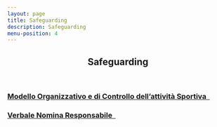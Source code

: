 ```yaml
---
layout: page
title: Safeguarding
description: Safeguarding
menu-position: 4
---
```


<div id="main" class="alt">
  <section id="chi-siamo">
    <div class="inner">
      <header class="major">
        <h1>Safeguarding</h1>
      </header>
      <h3>
        <a href="{% link assets/files/Modello Organizzativo e di Controllo.pdf %}" target="_blank">
          Modello Organizzativo e di Controllo dell’attività Sportiva
          &nbsp;<i class="fa-solid fa-download"></i>
        </a>
      </h3>
      <h3>
        <a href="{% link assets/files/Verbale nomina safeguarding.pdf %}" target="_blank">
          Verbale Nomina Responsabile
          &nbsp;<i class="fa-solid fa-download"></i>
        </a>
      </h3>
    </div>
  </section>
</div>
